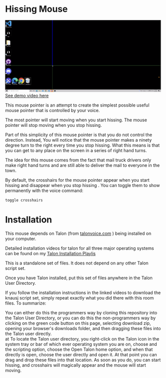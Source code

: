 # Hissing Mouse

[![](9C269C60-20BE-4E9F-8722-0EDFFE4C8345.png)](https://youtu.be/wwOJTt-4Gus)
[See demo video here](https://youtu.be/wwOJTt-4Gus)

This mouse pointer
is an attempt
to create the simplest possible
useful mouse pointer
that is controlled by your voice.

The most pointer will start moving 
when you start hissing.
The mouse pointer will stop moving
when you stop hissing.



Part of this simplicity of this mouse pointer
is that you do not control the direction.
Instead,
You will notice that the mouse pointer
makes a ninety degree turn to the right
every time you stop hissing.
What this means is that you can get to any place on the screen
in a series of right hand turns.


The idea for this mouse comes from
the fact that mail truck drivers
only make right hand turns
and are still able to deliver the mail to everyone in the town.

By default,
the crosshairs for the mouse pointer
appear when you start hissing
and disappear when you stop hissing
.
You can toggle them to show permanently
with the voice command:



```
toggle crosshairs
```

# Installation

This mouse depends on Talon (from [talonvoice.com](http://talonvoice.com) ) being installed on your computer.

Detailed installation videos for talon for all three major operating systems can be found on my [Talon Installation Playlis](https://youtube.com/playlist?list=PLOChdnCXLga7EapGx9lTIld7eBm1dEgeb)

This is a standalone set of files.  It does not depend on any other Talon script set.

Once you have Talon installed, put this set of files anywhere in the Talon User Directory.  

If you follow the installation instructions in the linked videos to download the knausj script set, simply repeat exactly what you did there with this room files. To summarize:

You can either do this the programmers way by cloning this repository into the Talon User Directory, or you can do this the non-programmers way by clicking on the green code button on this page, selecting download zip, opening your browser's downloads folder, and then dragging these files into the Talon user directly.  
at
To locate the Talon user directory, you right-click on the Talon icon in the system tray or bar of which ever operating system you are on, choose and the scripting option, choose the Open  Talon home option, and when that directly is open, choose the user directly and open it.  At that point you can drag and drop these files into that location.  As soon as you do, you can start hissing, and crosshairs will magically appear and the mouse will start moving.


